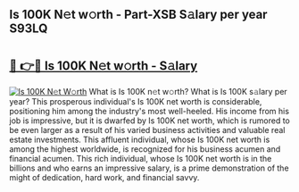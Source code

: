 ## Is 100K N𝚎t w𝚘rth - Part-XSB S𝚊lary per year S93LQ

# <h2><a href="http://gc2tzr5.nevu.top/?p=Is+100K">🔗 👉🔴 Is 100K N𝚎t w𝚘rth - S𝚊lary</a></h2>

[![Is 100K N𝚎t W𝚘rth](https://i.imgur.com/Oavwk0R.jpeg)](http://gc2tzr5.nevu.top/?p=Is+100K)
What is Is 100K n𝚎t w𝚘rth? What is Is 100K s𝚊lary per year?
This prosperous individual's Is 100K net worth is considerable, positioning him among the industry's most well-heeled. His income from his job is impressive, but it is dwarfed by Is 100K net worth, which is rumored to be even larger as a result of his varied business activities and valuable real estate investments. This affluent individual, whose Is 100K net worth is among the highest worldwide, is recognized for his business acumen and financial acumen. This rich individual, whose Is 100K net worth is in the billions and who earns an impressive salary, is a prime demonstration of the might of dedication, hard work, and financial savvy.
